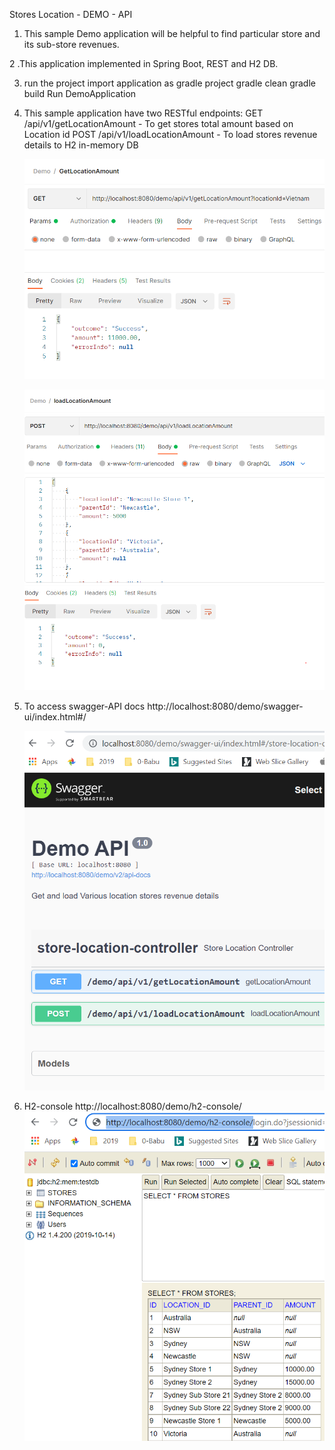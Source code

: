 Stores Location - DEMO - API

1. This sample Demo application will be helpful to find particular store and its sub-store revenues.

2 .This application implemented in Spring Boot, REST and H2 DB.

3.  run the project
    import application as gradle project
    gradle clean
    gradle build
    Run DemoApplication
    
4. This sample application have two RESTful endpoints:
   GET /api/v1/getLocationAmount - To get stores total amount based on Location id
   POST /api/v1/loadLocationAmount - To load stores revenue details to H2 in-memory DB
   
   ![img_1.png](img_1.png)

   ![img_2.png](img_2.png)

5. To access swagger-API docs
   http://localhost:8080/demo/swagger-ui/index.html#/
   
    ![img.png](img.png)
   
6. H2-console
   http://localhost:8080/demo/h2-console/
   ![img_3.png](img_3.png)